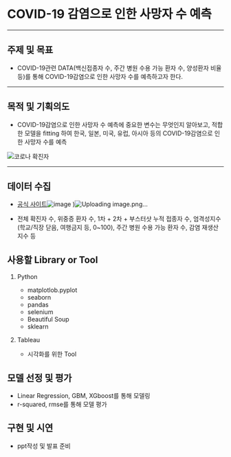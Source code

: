 # COVID-19 감염으로 인한 사망자 수 예측 
---
## 주제 및 목표
* COVID-19관련 DATA(백신접종자 수, 주간 병원 수용 가능 환자 수, 양성환자 비율 등)를 통해 COVID-19감염으로 인한 사망자 수를 예측하고자 한다.
---
## 목적 및 기획의도
* COVID-19감염으로 인한 사망자 수 예측에 중요한 변수는 무엇인지 알아보고, 
 적합한 모델을 fitting 하여 한국, 일본, 미국, 유럽, 아시아 등의 COVID-19감염으로 인한 사망자 수를 예측

![코로나 확진자](https://user-images.githubusercontent.com/98293593/167098390-4e973209-91a0-480c-981a-b9dbbf1b6359.PNG)

---

## 데이터 수집
* [공식 사이트](https://ourworldindata.org/)![image](https://user-images.githubusercontent.com/102526342/169969687-e3837e23-607d-4d06-b380-2a3006f45b19.png)
)![Uploading image.png…]()

 * 전체 확진자 수, 위중증 환자 수, 1차 + 2차 + 부스터샷 누적 접종자 수, 엄격성지수(학교/직장 닫음, 여행금지 등, 0~100), 주간 병원 수용 가능 환자 수, 감염 재생산지수 등
 

## 사용할 Library or Tool

1. Python
    - matplotlob.pyplot
    - seaborn
    - pandas 
    - selenium
    - Beautiful Soup
    - sklearn


2. Tableau
    - 시각화를 위한 Tool
   
## 모델 선정 및 평가
- Linear Regression, GBM, XGboost를 통해 모델링
- r-squared, rmse를 통해 모델 평가

## 구현 및 시연
- ppt작성 및 발표 준비 
